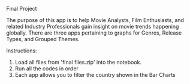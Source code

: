 Final Project 

The purpose of this app is to help Movie Analysts, Film Enthusiasts, and related Industry Professionals gain insight on movie trends happening globally. 
There are three apps pertaining to graphs for Genres, Release Types, and Grouped Themes.

Instructions:
1. Load all files from 'final files.zip' into the notebook.
2. Run all the codes in order
3. Each app allows you to filter the country shown in the Bar Charts
